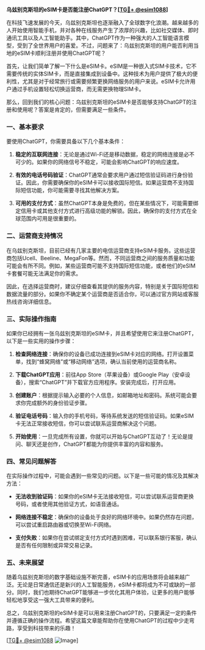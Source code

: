 **乌兹别克斯坦的eSIM卡是否能注册ChatGPT？[[TG💪+ @esim1088](https://t.me/s/esim1088)]**

在科技飞速发展的今天，乌兹别克斯坦也逐渐融入了全球数字化浪潮。越来越多的人开始使用智能手机，并对各种在线服务产生了浓厚的兴趣，比如社交媒体、即时通讯工具以及人工智能助手。其中，ChatGPT作为一种强大的人工智能语言模型，受到了全世界用户的喜爱。不过，问题来了：乌兹别克斯坦的用户能否利用当地的eSIM卡顺利注册并使用ChatGPT呢？

首先，让我们简单了解一下什么是eSIM卡。eSIM是一种嵌入式SIM卡技术，它不需要传统的实体SIM卡，而是直接集成到设备中。这种技术为用户提供了极大的便利性，尤其是对于经常旅行或需要频繁更换网络服务的用户来说。eSIM卡允许用户通过手机设置轻松切换运营商，而无需更换物理SIM卡。

那么，回到我们的核心问题：乌兹别克斯坦的eSIM卡是否能够支持ChatGPT的注册和使用呢？答案是肯定的，但需要满足一些条件。

### **一、基本要求**
要使用ChatGPT，你需要具备以下几个基本条件：

1. **稳定的互联网连接**：无论是通过Wi-Fi还是移动数据，稳定的网络连接是必不可少的。如果你的网络信号不稳定，可能会影响ChatGPT的响应速度。
   
2. **有效的电话号码验证**：ChatGPT通常会要求用户通过短信验证码进行身份验证。因此，你需要确保你的eSIM卡可以接收国际短信。如果运营商不支持国际短信功能，你可能需要寻找其他解决方案。

3. **可用的支付方式**：虽然ChatGPT本身是免费的，但在某些情况下，可能需要绑定信用卡或其他支付方式进行高级功能的解锁。因此，确保你的支付方式在全球范围内可用是很重要的。

### **二、运营商支持情况**
在乌兹别克斯坦，目前已经有几家主要的电信运营商支持eSIM卡服务。这些运营商包括Ucell、Beeline、MegaFon等。然而，不同运营商之间的服务质量和功能可能会有所不同。例如，某些运营商可能不支持国际短信功能，或者他们的eSIM卡套餐可能无法满足你的需求。

因此，在选择运营商时，建议仔细查看其提供的服务内容，特别是关于国际短信和数据流量的部分。如果你不确定某个运营商是否适合你，可以通过官方网站或客服热线咨询详细信息。

### **三、实际操作指南**
如果你已经拥有一张乌兹别克斯坦的eSIM卡，并且希望使用它来注册ChatGPT，以下是一些实用的操作步骤：

1. **检查网络连接**：确保你的设备已成功连接到eSIM卡对应的网络。打开设置菜单，找到“蜂窝网络”或“移动网络”选项，确认当前使用的运营商名称。

2. **下载ChatGPT应用**：前往App Store（苹果设备）或Google Play（安卓设备），搜索“ChatGPT”并下载官方应用程序。安装完成后，打开应用。

3. **创建账户**：根据提示输入必要的个人信息，如邮箱地址和密码。系统可能会要求你完成额外的身份验证步骤。

4. **验证电话号码**：输入你的手机号码，等待系统发送的短信验证码。如果eSIM卡无法正常接收短信，你可以尝试联系运营商解决这个问题。

5. **开始使用**：一旦完成所有设置，你就可以开始与ChatGPT互动了！无论是提问、聊天还是创作，ChatGPT都能为你提供丰富的内容和服务。

### **四、常见问题解答**
在实际操作过程中，可能会遇到一些常见的问题。以下是一些可能的情况及其解决方法：

- **无法收到验证码**：如果你的eSIM卡无法接收短信，可以尝试联系运营商更换号码，或者使用其他验证方式，如语音通话。

- **网络连接不稳定**：确保你的设备处于良好的网络环境中。如果仍然存在问题，可以尝试重启路由器或切换至Wi-Fi网络。

- **支付失败**：如果你在尝试绑定支付方式时遇到困难，可以联系银行客服，确认是否有任何限制或异常交易记录。

### **五、未来展望**
随着乌兹别克斯坦的数字基础设施不断完善，eSIM卡的应用场景将会越来越广泛。无论是日常通信还是新兴的人工智能服务，eSIM卡都将成为不可或缺的一部分。同时，我们也期待ChatGPT能够进一步优化其用户体验，让更多的用户能够轻松地享受这一强大工具带来的便利。

总之，乌兹别克斯坦的eSIM卡是可以用来注册ChatGPT的，只要满足一定的条件并遵循正确的操作流程。希望这篇文章能帮助你在使用ChatGPT的过程中少走弯路，享受到科技带来的乐趣！

[[TG💪+ @esim1088](https://t.me/s/esim1088) ![Image](https://i.postimg.cc/4NQfJmqS/Snipaste-2025-05-13-00-14-12.png)]